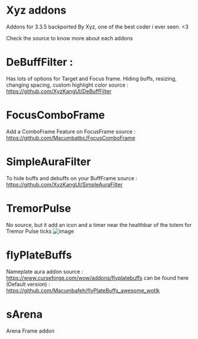 # Xyz addons
Addons for 3.3.5 backported By Xyz, one of the best coder i ever seen. <3

Check the source to know more about each addons

# DeBuffFilter : 
Has lots of options for Target and Focus frame. Hiding buffs, resizing, changing spacing, custom highlight color
source : https://github.com/XyzKangUI/DeBuffFilter

# FocusComboFrame
Add a ComboFrame Feature on FocusFrame
source : https://github.com/Macumbatbc/FocusComboFrame

# SimpleAuraFilter
To hide buffs and debuffs on your BuffFrame
source : https://github.com/XyzKangUI/SimpleAuraFilter

# TremorPulse
No source, but it add an icon and a timer near the healthbar of the totem for Tremor Pulse ticks
![image](https://github.com/user-attachments/assets/5aad9fdb-dd54-4428-8ca6-22be819323ed)

# flyPlateBuffs
Nameplate aura addon
source : https://www.curseforge.com/wow/addons/flyplatebuffs
can be found here (Default version) : https://github.com/Macumbafeh/flyPlateBuffs_awesome_wotlk

# sArena
Arena Frame addon
